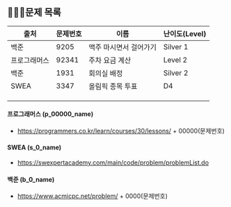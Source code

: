 ## 문제 목록

  


| 출처         | 문제번호 | 이름                   | 난이도(Level) |
| ------------ | -------- | ---------------------- | ------------- |
| 백준         | 9205     | 맥주 마시면서 걸어가기 | Silver 1      |
| 프로그래머스 | 92341    | 주차 요금 계산         | Level 2       |
| 백준         | 1931     | 회의실 배정            | Silver 2      |
| SWEA         | 3347     | 올림픽 종목 투표       | D4            |
|              |          |                        |               |
|              |          |                        |               |
|              |          |                        |               |



#### 프로그래머스 (p_00000_name)

- https://programmers.co.kr/learn/courses/30/lessons/ + 00000(문제번호)

#### SWEA (s_0_name)

- https://swexpertacademy.com/main/code/problem/problemList.do

#### 백준 (b_0_name)

- https://www.acmicpc.net/problem/ + 0000(문제번호)

